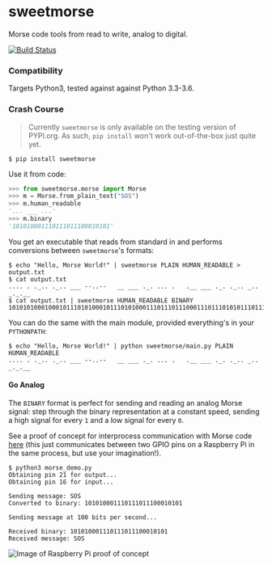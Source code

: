 # sweetmorse

Morse code tools from read to write, analog to digital.

[![Build Status](https://travis-ci.org/Jdsleppy/sweetmorse.svg?branch=master)](https://travis-ci.org/Jdsleppy/sweetmorse)

### Compatibility

Targets Python3, tested against against Python 3.3-3.6.

### Crash Course

> Currently `sweetmorse` is only available on the testing version of PYPI.org.  As such, `pip install` won't work out-of-the-box just quite yet.
```
$ pip install sweetmorse
```

Use it from code:
```python
>>> from sweetmorse.morse import Morse
>>> m = Morse.from_plain_text("SOS")
>>> m.human_readable
'... ___ ...'
>>> m.binary
'101010001110111011100010101'
```
You get an executable that reads from standard in and performs conversions between `sweetmorse`'s formats:
```
$ echo "Hello, Morse World!" | sweetmorse PLAIN HUMAN_READABLE > output.txt
$ cat output.txt
.... . ._.. ._.. ___ --..--   __ ___ ._. ... .   .__ ___ ._. ._.. _.. _._.__
$ cat output.txt | sweetmorse HUMAN_READABLE BINARY
101010100010001011101010001011101010001110111011100011101110101011101110000000111011100011101110111000101110100010101000100000001011101110001110111011100010111010001011101010001110101
```

You can do the same with the main module, provided everything's in your `PYTHONPATH`:
```
$ echo "Hello, Morse World!" | python sweetmorse/main.py PLAIN HUMAN_READABLE
.... . ._.. ._.. ___ --..--   __ ___ ._. ... .   .__ ___ ._. ._.. _.. _._.__
```

#### Go Analog

The `BINARY` format is perfect for sending and reading an analog Morse signal: step through the binary representation at a constant speed, sending a high signal for every `1` and a low signal for every `0`.

See a proof of concept for interprocess communication with Morse code [here](/example)  (this just communicates between two GPIO pins on a Raspberry Pi in the same process, but use your imagination!).
```
$ python3 morse_demo.py
Obtaining pin 21 for output...
Obtaining pin 16 for input...

Sending message: SOS
Converted to binary: 101010001110111011100010101

Sending message at 100 bits per second...

Received binary: 101010001110111011100010101
Received message: SOS
```

![Image of Raspberry Pi proof of concept](/example/circuit.jpg)